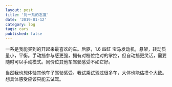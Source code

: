 ```yaml
---
layout: post
title: '对一系的态度'
date: '2019-01-12'
category: log
tags: cars
published: false
---
```


一系是我能买到的开起来最喜欢的车。后驱，1.6 四缸 宝马发动机，悬架，转动质量小，平衡。手动挡参与感更强，拥有对档位绝对的掌控，但自动挡更灵活，需要随时可以手动模式。同价位其他车驾驶感受不如它好。

当然我也想体验其他车子驾驶感受。我试乘试驾过很多车，大体也能估摸个大致。想具体感受应该只能去试驾。